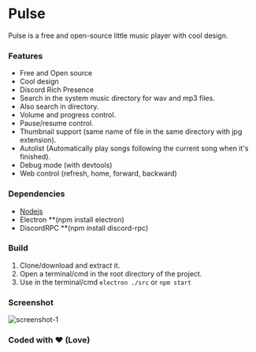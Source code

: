 # Pulse
Pulse is a free and open-source little music player with cool design.   

### Features
- Free and Open source
- Cool design
- Discord Rich Presence
- Search in the system music directory for wav and mp3 files.
- Also search in directory.
- Volume and progress control.
- Pause/resume control.
- Thumbnail support (same name of file in the same directory with jpg extension).
- Autolist (Automatically play songs following the current song when it's finished).
- Debug mode (with devtools)
- Web control (refresh, home, forward, backward)

### Dependencies
- [Nodejs](https://nodejs.org/es/)
- Electron **(npm install electron)
- DiscordRPC **(npm install discord-rpc)

### Build
1) Clone/download and extract it.
2) Open a terminal/cmd in the root directory of the project.
3) Use in the terminal/cmd `electron ./src` or `npm start`

### Screenshot
![screenshot-1](https://i.imgur.com/U2m6eft.png)

### Coded with ❤️ (Love)
